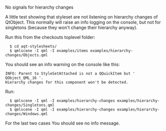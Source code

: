 No signals for hierarchy changes

A little test showing that styleset are not listening on hierarchy changes
of QtObject.  This normally will raise an info logging on the console, but
not for singletons (because they won't change their hierarchy anyway).

Run this from the checkouts toplevel folder:

```
  $ cd aqt-stylesheets/
  $ qmlscene -I qml -I examples/items examples/hierarchy-changes/Objects.qml
```

You should see an info warning on the console like this:

```
INFO: Parent to StyleSetAttached is not a QQuickItem but ' QObject_QML_16 '.
Hierarchy changes for this component won't be detected.
```

Run:

```
  $ qmlscene -I qml -I examples/hierarchy-changes examples/hierarchy-changes/Singletons.qml
  $ qmlscene -I qml -I examples/hierarchy-changes examples/hierarchy-changes/Windows.qml
```

For the last two cases You should see no info message.
